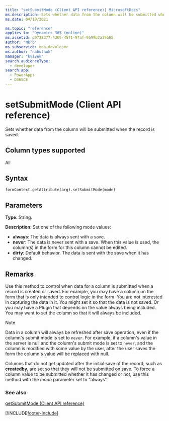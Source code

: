 ```yaml
---
title: "setSubmitMode (Client API reference)| MicrosoftDocs"
ms.description: Sets whether data from the column will be submitted when the record is saved. 
ms.date: 04/19/2021

ms.topic: "reference"
applies_to: "Dynamics 365 (online)"
ms.assetid: d0728377-4365-4571-97af-9b99b2a39b65
author: "Nkrb"
ms.subservice: mda-developer
ms.author: "nabuthuk"
manager: "kvivek"
search.audienceType: 
  - developer
search.app: 
  - PowerApps
  - D365CE
---
```

# setSubmitMode (Client API reference)



Sets whether data from the column will be submitted when the record is saved. 

## Column types supported

All

## Syntax

`formContext.getAttribute(arg).setSubmitMode(mode)`

## Parameters

**Type**: String. 

**Description**: Set one of the following mode values:

- **always**: The data is always sent with a save.
- **never**: The data is never sent with a save. When this value is used, the column(s) in the form for this column cannot be edited.
- **dirty**: Default behavior. The data is sent with the save when it has changed.
 
## Remarks

Use this method to control when data for a column is submitted when a record is created or saved. For example, you may have a column on the form that is only intended to control logic in the form. You are not interested in capturing the data in it. You might set it so that the data is not saved. Or you may have a Plugin that depends on the value always being included. You may want to set the column so that it will always be included. 

> [!NOTE]
> Data in a column will always be refreshed after save operation, even if the column's submit mode is set to `never`. For example, if a column's value in the server is null and the column's submit mode is set to `never`, and the column is modified with some value by the user, after the user saves the form the column's value will be replaced with null.

Columns that do not get updated after the initial save of the record, such as **createdby**, are set so that they will not be submitted on save. To force a column value to be submitted whether it has changed or not, use this method with the *mode* parameter set to “always”.

### See also
[getSubmitMode (Client API reference)](getSubmitMode.md)



[!INCLUDE[footer-include](../../../../../includes/footer-banner.md)]
